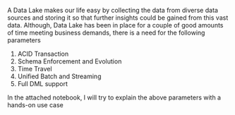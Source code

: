 A Data Lake makes our life easy by collecting the data from diverse data sources and storing it so that further insights could be gained from this vast data.
Although, Data Lake has been in place for a couple of good amounts of time meeting business demands, there is a need for the following parameters
1.	ACID Transaction
2.	Schema Enforcement and Evolution
3.	Time Travel
4.	Unified Batch and Streaming
5.	Full DML support

In the attached notebook, I will try to explain the above parameters with a hands-on use case

